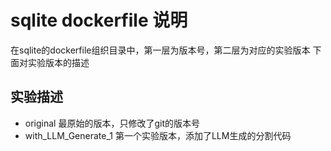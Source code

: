 # sqlite dockerfile 说明
在sqlite的dockerfile组织目录中，第一层为版本号，第二层为对应的实验版本
下面对实验版本的描述
## 实验描述
- original
  最原始的版本，只修改了git的版本号
- with_LLM_Generate_1
  第一个实验版本，添加了LLM生成的分割代码